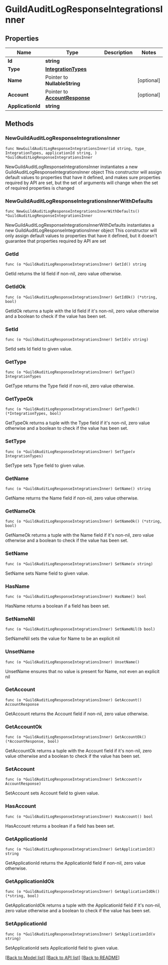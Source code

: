 # GuildAuditLogResponseIntegrationsInner

## Properties

Name | Type | Description | Notes
------------ | ------------- | ------------- | -------------
**Id** | **string** |  | 
**Type** | [**IntegrationTypes**](IntegrationTypes.md) |  | 
**Name** | Pointer to **NullableString** |  | [optional] 
**Account** | Pointer to [**AccountResponse**](AccountResponse.md) |  | [optional] 
**ApplicationId** | **string** |  | 

## Methods

### NewGuildAuditLogResponseIntegrationsInner

`func NewGuildAuditLogResponseIntegrationsInner(id string, type_ IntegrationTypes, applicationId string, ) *GuildAuditLogResponseIntegrationsInner`

NewGuildAuditLogResponseIntegrationsInner instantiates a new GuildAuditLogResponseIntegrationsInner object
This constructor will assign default values to properties that have it defined,
and makes sure properties required by API are set, but the set of arguments
will change when the set of required properties is changed

### NewGuildAuditLogResponseIntegrationsInnerWithDefaults

`func NewGuildAuditLogResponseIntegrationsInnerWithDefaults() *GuildAuditLogResponseIntegrationsInner`

NewGuildAuditLogResponseIntegrationsInnerWithDefaults instantiates a new GuildAuditLogResponseIntegrationsInner object
This constructor will only assign default values to properties that have it defined,
but it doesn't guarantee that properties required by API are set

### GetId

`func (o *GuildAuditLogResponseIntegrationsInner) GetId() string`

GetId returns the Id field if non-nil, zero value otherwise.

### GetIdOk

`func (o *GuildAuditLogResponseIntegrationsInner) GetIdOk() (*string, bool)`

GetIdOk returns a tuple with the Id field if it's non-nil, zero value otherwise
and a boolean to check if the value has been set.

### SetId

`func (o *GuildAuditLogResponseIntegrationsInner) SetId(v string)`

SetId sets Id field to given value.


### GetType

`func (o *GuildAuditLogResponseIntegrationsInner) GetType() IntegrationTypes`

GetType returns the Type field if non-nil, zero value otherwise.

### GetTypeOk

`func (o *GuildAuditLogResponseIntegrationsInner) GetTypeOk() (*IntegrationTypes, bool)`

GetTypeOk returns a tuple with the Type field if it's non-nil, zero value otherwise
and a boolean to check if the value has been set.

### SetType

`func (o *GuildAuditLogResponseIntegrationsInner) SetType(v IntegrationTypes)`

SetType sets Type field to given value.


### GetName

`func (o *GuildAuditLogResponseIntegrationsInner) GetName() string`

GetName returns the Name field if non-nil, zero value otherwise.

### GetNameOk

`func (o *GuildAuditLogResponseIntegrationsInner) GetNameOk() (*string, bool)`

GetNameOk returns a tuple with the Name field if it's non-nil, zero value otherwise
and a boolean to check if the value has been set.

### SetName

`func (o *GuildAuditLogResponseIntegrationsInner) SetName(v string)`

SetName sets Name field to given value.

### HasName

`func (o *GuildAuditLogResponseIntegrationsInner) HasName() bool`

HasName returns a boolean if a field has been set.

### SetNameNil

`func (o *GuildAuditLogResponseIntegrationsInner) SetNameNil(b bool)`

 SetNameNil sets the value for Name to be an explicit nil

### UnsetName
`func (o *GuildAuditLogResponseIntegrationsInner) UnsetName()`

UnsetName ensures that no value is present for Name, not even an explicit nil
### GetAccount

`func (o *GuildAuditLogResponseIntegrationsInner) GetAccount() AccountResponse`

GetAccount returns the Account field if non-nil, zero value otherwise.

### GetAccountOk

`func (o *GuildAuditLogResponseIntegrationsInner) GetAccountOk() (*AccountResponse, bool)`

GetAccountOk returns a tuple with the Account field if it's non-nil, zero value otherwise
and a boolean to check if the value has been set.

### SetAccount

`func (o *GuildAuditLogResponseIntegrationsInner) SetAccount(v AccountResponse)`

SetAccount sets Account field to given value.

### HasAccount

`func (o *GuildAuditLogResponseIntegrationsInner) HasAccount() bool`

HasAccount returns a boolean if a field has been set.

### GetApplicationId

`func (o *GuildAuditLogResponseIntegrationsInner) GetApplicationId() string`

GetApplicationId returns the ApplicationId field if non-nil, zero value otherwise.

### GetApplicationIdOk

`func (o *GuildAuditLogResponseIntegrationsInner) GetApplicationIdOk() (*string, bool)`

GetApplicationIdOk returns a tuple with the ApplicationId field if it's non-nil, zero value otherwise
and a boolean to check if the value has been set.

### SetApplicationId

`func (o *GuildAuditLogResponseIntegrationsInner) SetApplicationId(v string)`

SetApplicationId sets ApplicationId field to given value.



[[Back to Model list]](../README.md#documentation-for-models) [[Back to API list]](../README.md#documentation-for-api-endpoints) [[Back to README]](../README.md)


